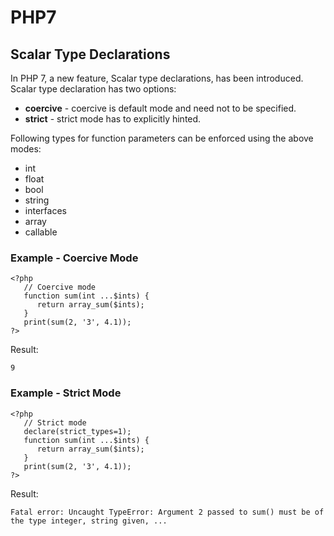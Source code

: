 # PHP7
## Scalar Type Declarations
In PHP 7, a new feature, Scalar type declarations, has been introduced. Scalar type declaration has two options:
- **coercive** - coercive is default mode and need not to be specified.
- **strict** - strict mode has to explicitly hinted.

Following types for function parameters can be enforced using the above modes:
- int
- float
- bool
- string
- interfaces
- array
- callable

### Example - Coercive Mode

```
<?php
   // Coercive mode
   function sum(int ...$ints) {
      return array_sum($ints);
   }
   print(sum(2, '3', 4.1));
?>
```
Result:

```
9
```
### Example - Strict Mode

```
<?php
   // Strict mode
   declare(strict_types=1);
   function sum(int ...$ints) {
      return array_sum($ints);
   }
   print(sum(2, '3', 4.1));
?>
```

Result:

```
Fatal error: Uncaught TypeError: Argument 2 passed to sum() must be of the type integer, string given, ...
```
